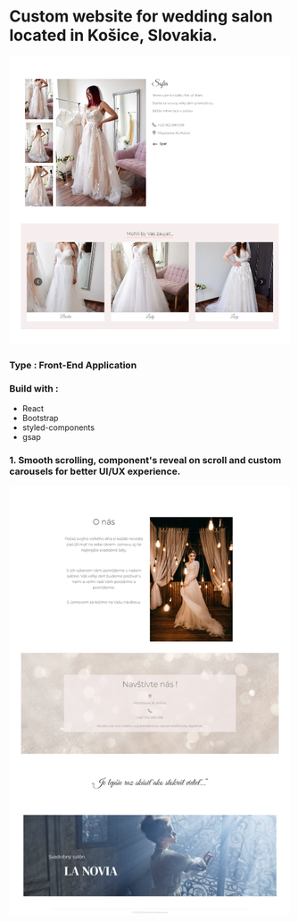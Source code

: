 # Custom website for wedding salon located in Košice, Slovakia.
![](src/Readme/bridal3.png)

### Type : Front-End Application

### Build with :
* React
* Bootstrap
* styled-components
* gsap

### 1. Smooth scrolling, component's reveal on scroll and custom carousels for better UI/UX experience.
![](src/Readme/bridal2.png)
